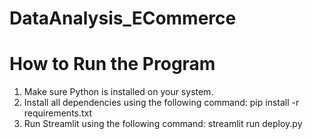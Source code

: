 # DataAnalysis_ECommerce

# How to Run the Program
1. Make sure Python is installed on your system.
2. Install all dependencies using the following command:
   pip install -r requirements.txt
3. Run Streamlit using the following command:
   streamlit run deploy.py

